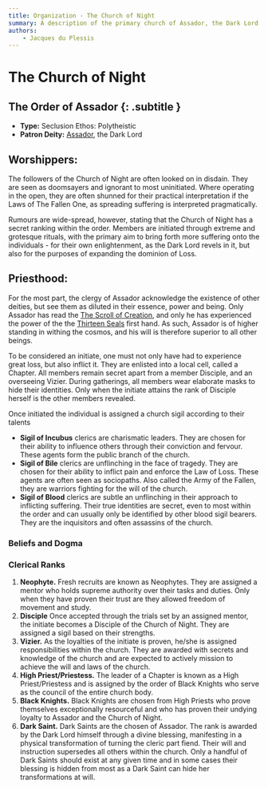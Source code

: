 ```yaml
---
title: Organization - The Church of Night
summary: A description of the primary church of Assador, the Dark Lord of Suffering.
authors:
    - Jacques du Plessis
---
```

# The Church of Night
## The Order of Assador {: .subtitle }

* **Type:** Seclusion Ethos: Polytheistic
* **Patron Deity:** [Assador](/religion/deities/assador), the Dark Lord

## Worshippers:
The followers of the Church of Night are often looked on in disdain.  They are seen as doomsayers and ignorant to most uninitiated.  Where operating in the open, they are often shunned for their practical interpretation if the Laws of The Fallen One, as spreading suffering is interpreted pragmatically.

Rumours are wide-spread, however, stating that the Church of Night has a secret ranking within the order.  Members are initiated through extreme and grotesque rituals, with the primary aim to bring forth more suffering onto the individuals - for their own enlightenment, as the Dark Lord revels in it, but also for the purposes of expanding the dominion of Loss.

## Priesthood:
For the most part, the clergy of Assador acknowledge the existence of other deities, but see them as diluted in their essence, power and being.  Only Assador has read the [The Scroll of Creation](/cosmology/magic/mythical_artifacts/scrolls_of_creation), and only he has experienced the power of the the [Thirteen Seals](/cosmology/magic/mythical_artifacts/thirteen_seals_of_being) first hand.  As such, Assador is of higher standing in withing the cosmos, and his will is therefore superior to all other beings.

To be considered an initiate, one must not only have had to experience great loss, but also inflict it.  They are enlisted into a local cell, called a Chapter.  All members remain secret apart from a member Disciple, and an overseeing Vizier.  During gatherings, all members wear elaborate masks to hide their identities. Only when the initiate attains the rank of Disciple herself is the other members revealed.

Once initiated the individual is assigned a church sigil according to their talents

* **Sigil of Incubus** clerics are charismatic leaders.  They are chosen for their ability to influence others through their conviction and fervour.  These agents form the public branch of the church.
* **Sigil of Bile** clerics are unflinching in the face of tragedy.  They are chosen for their ability to inflict pain and enforce the Law of Loss.  These agents are often seen as sociopaths.  Also called the Army of the Fallen, they are warriors fighting for the will of the church.
* **Sigil of Blood** clerics are subtle an unflinching in their approach to inflicting suffering.  Their true identities are secret, even to most within the order and can usually only be identified by other blood sigil bearers.  They are the inquisitors and often assassins of the church.

### Beliefs and Dogma

### Clerical Ranks
1. **Neophyte.** Fresh recruits are known as Neophytes. They are assigned a mentor who holds supreme authority over their tasks and duties.  Only when they have proven their trust are they allowed freedom of movement and study.
2. **Disciple** Once accepted through the trials set by an assigned mentor, the initiate becomes a Disciple of the Church of Night.  They are assigned a sigil based on their strengths.
3. **Vizier.** As the loyalties of the initiate is proven, he/she is assigned responsibilities within the church.  They are awarded with secrets and knowledge of the church and are expected to actively mission to achieve the will and laws of the church.
4. **High Priest/Priestess.** The leader of a Chapter is known as a High Priest/Priestess and is assigned by the order of Black Knights who serve as the council of the entire church body.
5. **Black Knights.** Black Knights are chosen from High Priests who prove themselves exceptionally resourceful and who has proven their undying loyalty to Assador and the Church of Night.
6. **Dark Saint.** Dark Saints are the chosen of Assador.  The rank is awarded by the Dark Lord himself through a divine blessing, manifesting in a physical transformation of turning the cleric part fiend.  Their will and instruction supersedes all others within the church.  Only a handful of Dark Saints should exist at any given time and in some cases their blessing is hidden from most as a Dark Saint can hide her transformations at will.